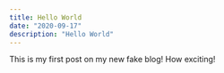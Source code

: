 ```yaml
---
title: Hello World
date: "2020-09-17"
description: "Hello World"
---
```


This is my first post on my new fake blog! How exciting!

